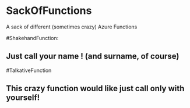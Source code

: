 # SackOfFunctions
A sack of different (sometimes crazy) Azure Functions

#ShakehandFunction:
 ## Just call your name ! (and surname, of course)

#TalkativeFunction
 ## This crazy function would like just call only with yourself!
